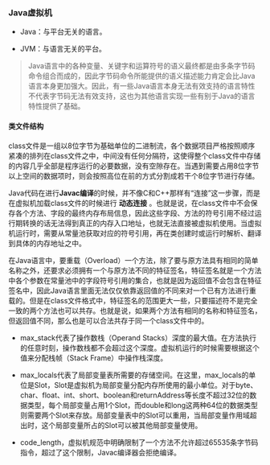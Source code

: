 ### Java虚拟机

- Java：与平台无关的语言。

- JVM：与语言无关的平台。

> Java语言中的各种变量、关键字和运算符号的语义最终都是由多条字节码命令组合而成的，因此字节码命令所能提供的语义描述能力肯定会比Java语言本身更加强大。因此，有一些Java语言本身无法有效支持的语言特性不代表字节码无法有效支持，这也为其他语言实现一些有别于Java的语言特性提供了基础。

#### 类文件结构

class文件是一组以8位字节为基础单位的二进制流，各个数据项目严格按照顺序紧凑的排列在class文件之中，中间没有任何分隔符，这使得整个class文件中存储的内容几乎全部是程序运行的必要数据，没有空隙存在。当遇到需要占用8位字节以上空间的数据项时，则会按照高位在前的方式分割成若干个8位字节进行存储。

Java代码在进行**Javac编译**的时候，并不像C和C++那样有“连接”这一步骤，而是在虚拟机加载class文件的时候进行 **动态连接** 。也就是说，在class文件中不会保存各个方法、字段的最终内存布局信息，因此这些字段、方法的符号引用不经过运行期转换的话无法得到真正的内存入口地址，也就无法直接被虚拟机使用。当虚拟机运行时，需要从常量池获取对应的符号引用，再在类创建时或运行时解析、翻译到具体的内存地址之中。

在Java语言中，要重载（Overload）一个方法，除了要与原方法具有相同的简单名称之外，还要求必须拥有一个与原方法不同的特征签名，特征签名就是一个方法中各个参数在常量池中的字段符号引用的集合，也就是因为返回值不会包含在特征签名中，因此Java语言里面无法仅仅依靠返回值的不同来对一个已有方法进行重载的。但是在class文件格式中，特征签名的范围更大一些，只要描述符不是完全一致的两个方法也可以共存。也就是说，如果两个方法有相同的名称和特征签名，但返回值不同，那么也是可以合法共存于同一个class文件中的。

- max_stack代表了操作数栈（Operand Stacks）深度的最大值。在方法执行的任意时刻，操作数栈都不会超过这个深度。虚拟机运行的时候需要根据这个值来分配栈帧（Stack Frame）中操作栈深度。

- max_locals代表了局部变量表所需要的存储空间。在这里，max_locals的单位是Slot，Slot是虚拟机为局部变量分配内存所使用的最小单位。对于byte、char、float、int、short、boolean和returnAddress等长度不超过32位的数据类型，每个局部变量占用1个Slot，而double和long这两种64位的数据类型则需要两个Slot来存放。局部变量表中的Slot可以重用，当局部变量作用域超出时，这个局部变量所占的Slot可以被其他局部变量使用。

- code_length，虚拟机规范中明确限制了一个方法不允许超过65535条字节码指令，超过了这个限制，Javac编译器会拒绝编译。 
